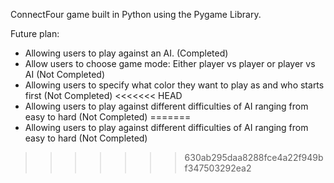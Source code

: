 ConnectFour game built in Python using the Pygame Library.

Future plan: 
- Allowing users to play against an AI. (Completed)
- Allow users to choose game mode: Either player vs player or player vs AI (Not Completed)
- Allowing users to specify what color they want to play as and who starts first (Not Completed)
<<<<<<< HEAD
- Allowing users to play against different difficulties of AI ranging from easy to hard (Not Completed)
=======
- Allowing users to play against different difficulties of AI ranging from easy to hard (Not Completed)
>>>>>>> 630ab295daa8288fce4a22f949bf347503292ea2
